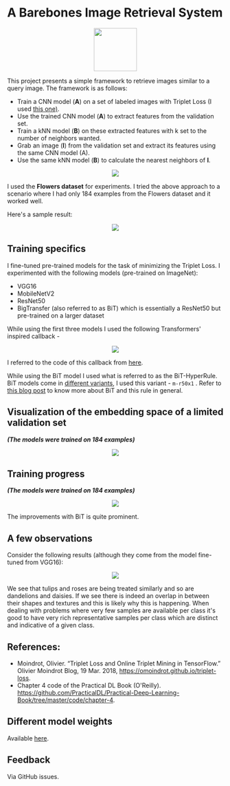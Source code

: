 # A Barebones Image Retrieval System

<div align="center"><img src="https://i.ibb.co/ZXtwJjV/Webp-net-resizeimage.png" width="100" height="100"></img></div>

This project presents a simple framework to retrieve images similar to a query image. The framework is as follows:
- Train a CNN model (**A**) on a set of labeled images with Triplet Loss (I used [this one)](https://www.tensorflow.org/addons/api_docs/python/tfa/losses/TripletSemiHardLoss).
- Use the trained CNN model (**A**) to extract features from the validation set.
- Train a kNN model (**B**) on these extracted features with k set to the number of neighbors wanted.
- Grab an image (**I**) from the validation set and extract its features using the same CNN model (A).
- Use the same kNN model (**B**) to calculate the nearest neighbors of **I**.


<div align="center"><img src="https://i.ibb.co/s9QhG6Y/Screen-Shot-2020-08-04-at-11-05-42-PM.png"></img></div>


I used the **Flowers dataset** for experiments. I tried the above approach to a scenario where I had only 184 examples from the Flowers dataset and it worked well.

Here's a sample result:
<div align="center"><img src="https://i.ibb.co/ZVrLT3b/image.png"></img></div>

## Training specifics

I fine-tuned pre-trained models for the task of minimizing the Triplet Loss. I experimented with the following models (pre-trained on ImageNet):
- VGG16
- MobileNetV2
- ResNet50
- BigTransfer (also referred to as BiT) which is essentially a ResNet50 but pre-trained on a larger dataset

While using the first three models I used the following Transformers' inspired callback -

<div align="center"><img src="https://i.ibb.co/kSFRtGb/image.png"></img></div>

I referred to the code of this callback from [here](https://nbviewer.jupyter.org/github/GoogleCloudPlatform/training-data-analyst/blob/master/courses/fast-and-lean-data-science/keras_flowers_gputputpupod_tf2.1.ipynb).

While using the BiT model I used what is referred to as the BiT-HyperRule. BiT models come in [different variants](https://tfhub.dev/google/collections/bit/1), I used this variant - `m-r50x1` . Refer to [this blog post](https://blog.tensorflow.org/2020/05/bigtransfer-bit-state-of-art-transfer-learning-computer-vision.html) to know more about BiT and this rule in general.

## Visualization of the embedding space of a limited validation set

***(The models were trained on 184 examples)***

<div align="center"><img src="https://i.ibb.co/ZdrgY7B/image.png"></img></div>

## Training progress

***(The models were trained on 184 examples)***

<div align="center"><img src="https://i.ibb.co/w6G3Wp5/image.png"></img></div>

The improvements with BiT is quite prominent.

## A few observations

Consider the following results (although they come from the model fine-tuned from VGG16):

<div align="center"><img src="https://i.ibb.co/9TfFYvD/image.png"></img></div>

We see that tulips and roses are being treated similarly and so are dandelions and daisies. If we see there is indeed an overlap in between their shapes and textures and this is likely why this is happening. When dealing with problems where very few samples are available per class it's good to have very rich representative samples per class which are distinct and indicative of a given class.

## References:
- Moindrot, Olivier. “Triplet Loss and Online Triplet Mining in TensorFlow.” Olivier Moindrot Blog, 19 Mar. 2018, https://omoindrot.github.io/triplet-loss.
- Chapter 4 code of the Practical DL Book (O'Reilly). https://github.com/PracticalDL/Practical-Deep-Learning-Book/tree/master/code/chapter-4.

## Different model weights

Available [here](https://github.com/sayakpaul/A-Barebones-Image-Retrieval-System/releases/tag/v0.1.0). 

## Feedback

Via GitHub issues. 
